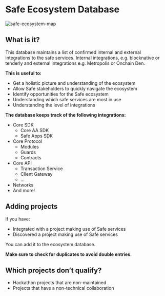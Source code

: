# Safe Ecosystem Database

![safe-ecosystem-map](https://user-images.githubusercontent.com/5880855/233990655-d39b4998-2a57-4eeb-8b16-9fe6ebdf455b.png)

## What is it?

This database maintains a list of confirmed internal and external integrations to the safe services. Internal integrations, e.g. blocknative or tenderly and external integrations e.g. Metropolis or Onchain Den.

**This is useful to:**

- Get a holistic picture and understanding of the ecosystem
- Allow Safe stakeholders to quickly navigate the ecosystem
- Identify opportunities for the Safe ecosystem
- Understanding which safe services are most in use
- Understanding the level of integrations

**The database keeps track of the following integrations:**

- Core SDK
    - Core AA SDK
    - Safe Apps SDK
- Core Protocol
    - Modules
    - Guards
    - Contracts
- Core API
    - Transaction Service
    - Client Gateway
    - …
- Networks
- And more!

## Adding projects

If you have:

- Integrated with a project making use of Safe services
- Discovered a project making use of Safe services

You can add it to the ecosystem database. 

**Make sure to check for duplicates to avoid double entries.**

## Which projects don’t qualify?

- Hackathon projects that are non-maintained
- Projects that have a non-technical collaboration
